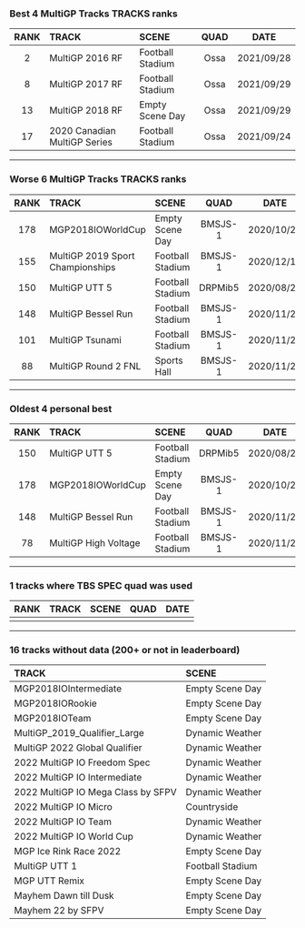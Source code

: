 ### Best 4 MultiGP Tracks TRACKS ranks
|RANK|TRACK|SCENE|QUAD|DATE|
|:---:|:---|:---|:---:|:---:|
|2|MultiGP 2016 RF|Football Stadium|Ossa|2021/09/28|
|8|MultiGP 2017 RF|Football Stadium|Ossa|2021/09/29|
|13|MultiGP 2018 RF|Empty Scene Day|Ossa|2021/09/29|
|17|2020 Canadian MultiGP Series|Football Stadium|Ossa|2021/09/24|
---
### Worse 6 MultiGP Tracks TRACKS ranks
|RANK|TRACK|SCENE|QUAD|DATE|
|:---:|:---|:---|:---:|:---:|
|178|MGP2018IOWorldCup|Empty Scene Day|BMSJS-1|2020/10/28|
|155|MultiGP 2019 Sport Championships|Football Stadium|BMSJS-1|2020/12/14|
|150|MultiGP UTT 5|Football Stadium|DRPMib5|2020/08/26|
|148|MultiGP Bessel Run|Football Stadium|BMSJS-1|2020/11/21|
|101|MultiGP Tsunami|Football Stadium|BMSJS-1|2020/11/21|
|88|MultiGP Round 2 FNL|Sports Hall|BMSJS-1|2020/11/21|
---
### Oldest 4 personal best
|RANK|TRACK|SCENE|QUAD|DATE|
|:---:|:---|:---|:---:|:---:|
|150|MultiGP UTT 5|Football Stadium|DRPMib5|2020/08/26|
|178|MGP2018IOWorldCup|Empty Scene Day|BMSJS-1|2020/10/28|
|148|MultiGP Bessel Run|Football Stadium|BMSJS-1|2020/11/21|
|78|MultiGP High Voltage|Football Stadium|BMSJS-1|2020/11/21|
---
### 1 tracks where TBS SPEC quad was used
|RANK|TRACK|SCENE|QUAD|DATE|
|:---:|:---|:---|:---:|:---:|
||||||
---
### 16 tracks without data (200+ or not in leaderboard)
|TRACK|SCENE|
|:---|:---|
|MGP2018IOIntermediate|Empty Scene Day|
|MGP2018IORookie|Empty Scene Day|
|MGP2018IOTeam|Empty Scene Day|
|MultiGP_2019_Qualifier_Large|Dynamic Weather|
|MultiGP 2022 Global Qualifier|Dynamic Weather|
|2022 MultiGP IO Freedom Spec|Dynamic Weather|
|2022 MultiGP IO Intermediate|Dynamic Weather|
|2022 MultiGP IO Mega Class by SFPV|Dynamic Weather|
|2022 MultiGP IO Micro|Countryside|
|2022 MultiGP IO Team|Dynamic Weather|
|2022 MultiGP IO World Cup|Dynamic Weather|
|MGP Ice Rink Race 2022|Empty Scene Day|
|MultiGP UTT 1|Football Stadium|
|MGP UTT Remix|Empty Scene Day|
|Mayhem Dawn till Dusk|Empty Scene Day|
|Mayhem 22 by SFPV|Empty Scene Day|
